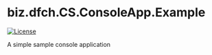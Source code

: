 # biz.dfch.CS.ConsoleApp.Example
[![License](https://img.shields.io/badge/license-Apache%20License%202.0-blue.svg)](https://github.com/dfensgmbh/biz.dfch.CS.ConsoleApp.Example/blob/master/LICENSE)

A simple sample console application
